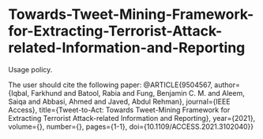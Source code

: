 # Towards-Tweet-Mining-Framework-for-Extracting-Terrorist-Attack-related-Information-and-Reporting


Usage policy.

The user should cite the following paper:
@ARTICLE{9504567,  author={Iqbal, Farkhund and Batool, Rabia and Fung, Benjamin C. M. and Aleem, Saiqa and Abbasi, Ahmed and Javed, Abdul Rehman},  journal={IEEE Access},   title={Tweet-to-Act: Towards Tweet-Mining Framework for Extracting Terrorist Attack-related Information and Reporting},   year={2021},  volume={},  number={},  pages={1-1},  doi={10.1109/ACCESS.2021.3102040}}

